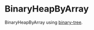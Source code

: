 # BinaryHeapByArray

BinaryHeapByArray using [binary-tree](https://github.com/63rabbits/BinaryTree).

